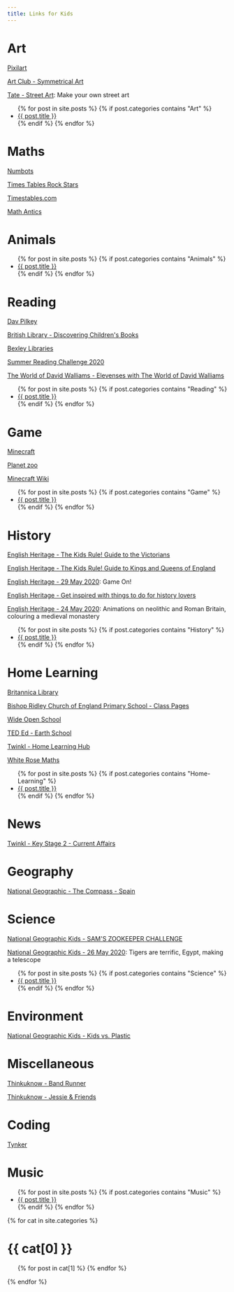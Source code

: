 ```yaml
---
title: Links for Kids
---
```


# Art

[Pixilart](https://www.pixilart.com/)

[Art Club - Symmetrical Art](https://artclubioanna.wixsite.com/artclub/copy-of-1-op-art-1)

[Tate - Street Art](https://www.tate.org.uk/kids/games-quizzes/street-art): Make your own street art

<ul>
  {% for post in site.posts %}
    {% if post.categories contains "Art" %}
      <li><a href="{{ post.url }}">{{ post.title }}</a></li>
    {% endif %}
  {% endfor %}
</ul>

# Maths

[Numbots](https://play.numbots.com/#/account/school-login/58231)

[Times Tables Rock Stars](https://play.ttrockstars.com/auth/school/student/58231)

[Timestables.com](https://www.timestables.com/)

[Math Antics](https://mathantics.com/)

# Animals

<ul>
  {% for post in site.posts %}
    {% if post.categories contains "Animals" %}
      <li><a href="{{ post.url }}">{{ post.title }}</a></li>
    {% endif %}
  {% endfor %}
</ul>


# Reading

[Dav Pilkey](https://pilkey.com/)

[British Library - Discovering Children's Books](https://www.bl.uk/childrens-books)

[Bexley Libraries](https://arena.yourlondonlibrary.net/web/bexley/home)

[Summer Reading Challenge 2020](https://summerreadingchallenge.org.uk/)

[The World of David Walliams - Elevenses with The World of David Walliams](https://www.worldofdavidwalliams.com/elevenses/)

<ul>
  {% for post in site.posts %}
    {% if post.categories contains "Reading" %}
      <li><a href="{{ post.url }}">{{ post.title }}</a></li>
    {% endif %}
  {% endfor %}
</ul>


# Game

[Minecraft](https://www.minecraft.net/)

[Planet zoo](https://www.planetzoogame.com/)

[Minecraft Wiki](https://minecraft.gamepedia.com)

<ul>
  {% for post in site.posts %}
    {% if post.categories contains "Game" %}
      <li><a href="{{ post.url }}">{{ post.title }}</a></li>
    {% endif %}
  {% endfor %}
</ul>


# History

[English Heritage - The Kids Rule! Guide to the Victorians](https://www.english-heritage.org.uk/members-area/kids/guide-to-victorians/)

[English Heritage - The Kids Rule! Guide to Kings and Queens of England](https://www.english-heritage.org.uk/members-area/kids/kids-rule-guide-to-kings-and-queens/)

[English Heritage - 29 May 2020](https://english-heritage-news.org.uk/1CY6-6VW14-2DWPHQ2X77/cr.aspx): Game On!

[English Heritage - Get inspired with things to do for history lovers](https://www.english-heritage.org.uk/visit/inspire-me)

[English Heritage - 24 May 2020](https://english-heritage-news.org.uk/1CY6-6VJVY-2DWPHQ2X77/cr.aspx): Animations on neolithic and Roman Britain, colouring a medieval monastery

<ul>
  {% for post in site.posts %}
    {% if post.categories contains "History" %}
      <li><a href="{{ post.url }}">{{ post.title }}</a></li>
    {% endif %}
  {% endfor %}
</ul>


# Home Learning

[Britannica Library](http://library.eb.co.uk/storelibrarycard?id=bexley)

[Bishop Ridley Church of England Primary School - Class Pages](https://www.bishopridleyschool.org.uk/class-pages-1/)

[Wide Open School](https://wideopenschool.org/programs/family/PreK-5/)

[TED Ed - Earth School](https://ed.ted.com/earth-school)

[Twinkl - Home Learning Hub](https://www.twinkl.co.uk/home-learning-hub)

[White Rose Maths](https://whiterosemaths.com/homelearning/)

<ul>
  {% for post in site.posts %}
    {% if post.categories contains "Home-Learning" %}
      <li><a href="{{ post.url }}">{{ post.title }}</a></li>
    {% endif %}
  {% endfor %}
</ul>


# News
[Twinkl - Key Stage 2 - Current Affairs](https://www.twinkl.co.uk/resources/keystage2-ks2/ks2-topics/ks2-current-affairs)

# Geography
[National Geographic - The Compass - Spain](https://email.nationalgeographic.com/H/2/v40000017266053dd29e613ff4bbe5bf30/5e4c1fff-3044-43e3-8a0d-5d2e17046752/HTML)

# Science
[National Geographic Kids - SAM'S ZOOKEEPER CHALLENGE](https://kids.nationalgeographic.com/videos/sams-zookeeper-challenge/?cmpid=org=ngp::mc=crm-email::src=ngp::cmp=editorial::add=FFG_Special_20200531&rid=A71AB196D61531F5C43E8C412346633A)

[National Geographic Kids - 26 May 2020](https://email.nationalgeographic.com/H/2/v40000017253366c6b999ad16e966f4650/484d25b9-06df-49c6-a5da-b1e7ff70145a/HTML): Tigers are terrific, Egypt, making a telescope

<ul>
  {% for post in site.posts %}
    {% if post.categories contains "Science" %}
      <li><a href="{{ post.url }}">{{ post.title }}</a></li>
    {% endif %}
  {% endfor %}
</ul>


# Environment
[National Geographic Kids - Kids vs. Plastic](https://kids.nationalgeographic.com/explore/nature/kids-vs-plastic/)

# Miscellaneous
[Thinkuknow - Band Runner](https://www.thinkuknow.co.uk/8_10/)

[Thinkuknow - Jessie & Friends](https://www.thinkuknow.co.uk/parents/jessie-and-friends-videos/)

# Coding
[Tynker](https://www.tynker.com/#/sign-in-student/)

# Music
<ul>
  {% for post in site.posts %}
    {% if post.categories contains "Music" %}
      <li><a href="{{ post.url }}">{{ post.title }}</a></li>
    {% endif %}
  {% endfor %}
</ul>



{% for cat in site.categories %}
  <h1>{{ cat[0] }}</h1>
  <ul>
    {% for post in cat[1] %}
<!--      <li><a href="{{ post.url }}">{{ post.title }}</a></li> -->
    {% endfor %}
  </ul>
{% endfor %}
